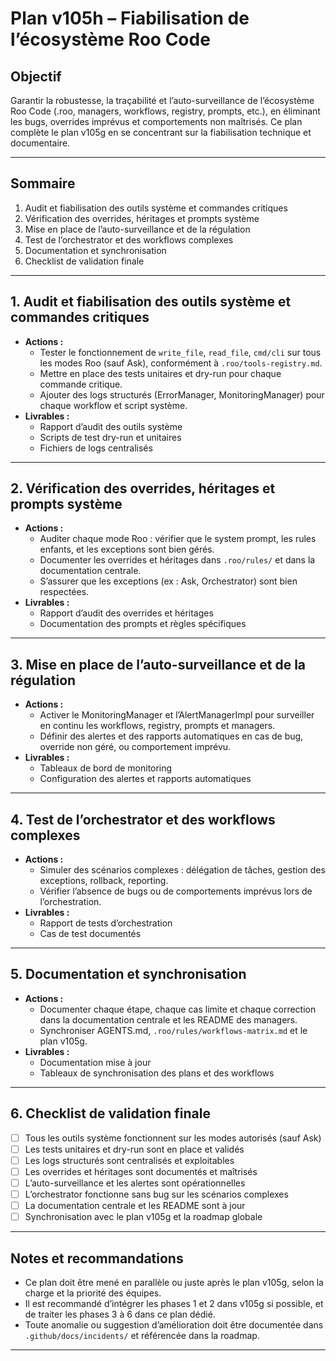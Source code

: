 # Plan v105h – Fiabilisation de l’écosystème Roo Code

## Objectif

Garantir la robustesse, la traçabilité et l’auto-surveillance de l’écosystème Roo Code (.roo, managers, workflows, registry, prompts, etc.), en éliminant les bugs, overrides imprévus et comportements non maîtrisés. Ce plan complète le plan v105g en se concentrant sur la fiabilisation technique et documentaire.

---

## Sommaire

1. Audit et fiabilisation des outils système et commandes critiques
2. Vérification des overrides, héritages et prompts système
3. Mise en place de l’auto-surveillance et de la régulation
4. Test de l’orchestrator et des workflows complexes
5. Documentation et synchronisation
6. Checklist de validation finale

---

## 1. Audit et fiabilisation des outils système et commandes critiques

- **Actions :**
  - Tester le fonctionnement de `write_file`, `read_file`, `cmd/cli` sur tous les modes Roo (sauf Ask), conformément à `.roo/tools-registry.md`.
  - Mettre en place des tests unitaires et dry-run pour chaque commande critique.
  - Ajouter des logs structurés (ErrorManager, MonitoringManager) pour chaque workflow et script système.
- **Livrables :**
  - Rapport d’audit des outils système
  - Scripts de test dry-run et unitaires
  - Fichiers de logs centralisés

---

## 2. Vérification des overrides, héritages et prompts système

- **Actions :**
  - Auditer chaque mode Roo : vérifier que le system prompt, les rules enfants, et les exceptions sont bien gérés.
  - Documenter les overrides et héritages dans `.roo/rules/` et dans la documentation centrale.
  - S’assurer que les exceptions (ex : Ask, Orchestrator) sont bien respectées.
- **Livrables :**
  - Rapport d’audit des overrides et héritages
  - Documentation des prompts et règles spécifiques

---

## 3. Mise en place de l’auto-surveillance et de la régulation

- **Actions :**
  - Activer le MonitoringManager et l’AlertManagerImpl pour surveiller en continu les workflows, registry, prompts et managers.
  - Définir des alertes et des rapports automatiques en cas de bug, override non géré, ou comportement imprévu.
- **Livrables :**
  - Tableaux de bord de monitoring
  - Configuration des alertes et rapports automatiques

---

## 4. Test de l’orchestrator et des workflows complexes

- **Actions :**
  - Simuler des scénarios complexes : délégation de tâches, gestion des exceptions, rollback, reporting.
  - Vérifier l’absence de bugs ou de comportements imprévus lors de l’orchestration.
- **Livrables :**
  - Rapport de tests d’orchestration
  - Cas de test documentés

---

## 5. Documentation et synchronisation

- **Actions :**
  - Documenter chaque étape, chaque cas limite et chaque correction dans la documentation centrale et les README des managers.
  - Synchroniser AGENTS.md, `.roo/rules/workflows-matrix.md` et le plan v105g.
- **Livrables :**
  - Documentation mise à jour
  - Tableaux de synchronisation des plans et des workflows

---

## 6. Checklist de validation finale

- [ ] Tous les outils système fonctionnent sur les modes autorisés (sauf Ask)
- [ ] Les tests unitaires et dry-run sont en place et validés
- [ ] Les logs structurés sont centralisés et exploitables
- [ ] Les overrides et héritages sont documentés et maîtrisés
- [ ] L’auto-surveillance et les alertes sont opérationnelles
- [ ] L’orchestrator fonctionne sans bug sur les scénarios complexes
- [ ] La documentation centrale et les README sont à jour
- [ ] Synchronisation avec le plan v105g et la roadmap globale

---

## Notes et recommandations

- Ce plan doit être mené en parallèle ou juste après le plan v105g, selon la charge et la priorité des équipes.
- Il est recommandé d’intégrer les phases 1 et 2 dans v105g si possible, et de traiter les phases 3 à 6 dans ce plan dédié.
- Toute anomalie ou suggestion d’amélioration doit être documentée dans `.github/docs/incidents/` et référencée dans la roadmap.

---
